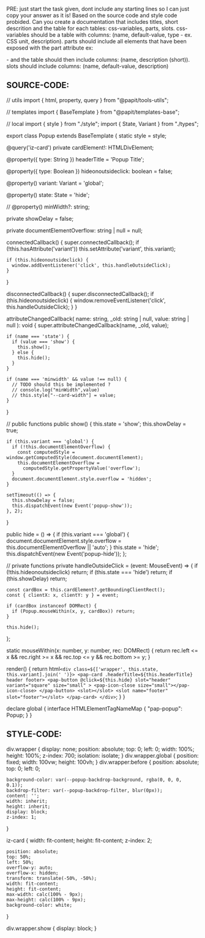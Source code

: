 PRE: just start the task given, dont include any starting lines so I can just copy your answer as it is!
 Based on the source code and style code probided. Can you create a documentation that includes titles, short descrition and the table for each tables: css-variables, parts, slots.
css-variables should be a table with columns: (name, default-value, type - ex. CSS unit, description).
parts should include all elements that have been exposed with the part attribute ex: <p part='foo'> - and the table should then include columns: (name, description (short)).
slots should include columns: (name, default-value, description)

## SOURCE-CODE:
// utils 
import { html, property, query } from "@papit/tools-utils";

// templates
import { BaseTemplate } from "@papit/templates-base";

// local 
import { style } from "./style";
import { State, Variant } from "./types";

export class Popup extends BaseTemplate {
  static style = style;

  @query('iz-card') private cardElement!: HTMLDivElement;

  @property({ type: String }) headerTitle = 'Popup Title';

  @property({ type: Boolean }) hideonoutsideclick: boolean = false;

  @property() variant: Variant = 'global';

  @property() state: State = 'hide';

  // @property() minWidth?: string;

  private showDelay = false;

  private documentElementOverflow: string | null = null;

  connectedCallback() {
    super.connectedCallback();
    if (!this.hasAttribute('variant'))
      this.setAttribute('variant', this.variant);

    if (this.hideonoutsideclick) {
      window.addEventListener('click', this.handleOutsideClick);
    }
  }

  disconnectedCallback() {
    super.disconnectedCallback();
    if (this.hideonoutsideclick) {
      window.removeEventListener('click', this.handleOutsideClick);
    }
  }

  attributeChangedCallback(
    name: string,
    _old: string | null,
    value: string | null
  ): void {
    super.attributeChangedCallback(name, _old, value);

    if (name === 'state') {
      if (value === 'show') {
        this.show();
      } else {
        this.hide();
      }
    }

    if (name === 'minwidth' && value !== null) {
      // TODO should this be implemented ?
      // console.log("minWidth",value)
      // this.style["--card-width"] = value;
    }
  }

  // public functions
  public show() {
    this.state = 'show';
    this.showDelay = true;

    if (this.variant === 'global') {
      if (!this.documentElementOverflow) {
        const computedStyle = window.getComputedStyle(document.documentElement);
        this.documentElementOverflow =
          computedStyle.getPropertyValue('overflow');
      }
      document.documentElement.style.overflow = 'hidden';
    }

    setTimeout(() => {
      this.showDelay = false;
      this.dispatchEvent(new Event('popup-show'));
    }, 2);
  }

  public hide = () => {
    if (this.variant === 'global') {
      document.documentElement.style.overflow =
        this.documentElementOverflow || 'auto';
    }
    this.state = 'hide';
    this.dispatchEvent(new Event('popup-hide'));
  };

  // private functions
  private handleOutsideClick = (event: MouseEvent) => {
    if (!this.hideonoutsideclick) return;
    if (this.state === 'hide') return;
    if (this.showDelay) return;

    const cardBox = this.cardElement?.getBoundingClientRect();
    const { clientX: x, clientY: y } = event;

    if (cardBox instanceof DOMRect) {
      if (Popup.mouseWithin(x, y, cardBox)) return;
    }

    this.hide();
  };

  static mouseWithin(x: number, y: number, rec: DOMRect) {
    return rec.left <= x && rec.right >= x && rec.top <= y && rec.bottom >= y;
  }

  render() {
    return html`
      <div class=${['wrapper', this.state, this.variant].join(' ')}>
        <pap-card .headerTitle=${this.headerTitle} header footer>
          <pap-button
            @click=${this.hide}
            slot="header"
            variant="square"
            size="small"
          >
            <pap-icon-close size="small"></pap-icon-close>
          </pap-button>
          <slot></slot>
          <slot name="footer" slot="footer"></slot>
        </pap-card>
      </div>
    `;
  }
}

declare global {
    interface HTMLElementTagNameMap {
        "pap-popup": Popup;
    }
}
## STYLE-CODE:
div.wrapper {
    display: none;
    position: absolute;
    top: 0;
    left: 0;
    width: 100%;
    height: 100%;
    z-index: 700;
    isolation: isolate;
}
div.wrapper.global {
    position: fixed;
    width: 100vw;
    height: 100vh;
}
div.wrapper:before {
    position: absolute;
    top: 0;
    left: 0;

    background-color: var(--popup-backdrop-background, rgba(0, 0, 0, 0.1));
    backdrop-filter: var(--popup-backdrop-filter, blur(0px));
    content: '';
    width: inherit;
    height: inherit;
    display: block;
    z-index: 1;
}

iz-card {
    width: fit-content;
    height: fit-content;
    z-index: 2;

    position: absolute;
    top: 50%;
    left: 50%;
    overflow-y: auto;
    overflow-x: hidden;
    transform: translate(-50%, -50%);
    width: fit-content;
    height: fit-content;
    max-width: calc(100% - 9px);
    max-height: calc(100% - 9px);
    background-color: white;
}

div.wrapper.show {
    display: block;
}